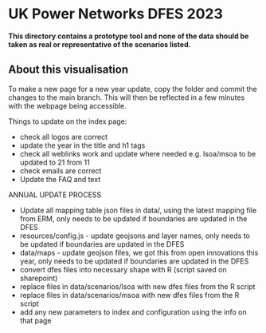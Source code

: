 # UK Power Networks DFES 2023

**This directory contains a prototype tool and none of the data should be taken as real or representative of the scenarios listed.**


## About this visualisation

To make a new page for a new year update, copy the folder and commit the changes to the main branch. This will then be reflected in a few minutes with the webpage being accessible.

Things to update on the index page:
- check all logos are correct
- update the year in the title and h1 tags
- check all weblinks work and update where needed e.g. lsoa/msoa to be updated to 21 from 11
- check emails are correct
- Update the FAQ and text



ANNUAL UPDATE PROCESS
- Update all mapping table json files in data/, using the latest mapping file from ERM, only needs to be updated if boundaries are updated in the DFES
- resources/config.js - update geojsons and layer names, only needs to be updated if boundaries are updated in the DFES
- data/maps - update geojson files, we got this from open innovations this year, only needs to be updated if boundaries are updated in the DFES
- convert dfes files into necessary shape with R (script saved on sharepoint)
- replace files in data/scenarios/lsoa with new dfes files from the R script
- replace files in data/scenarios/msoa with new dfes files from the R script
- add any new parameters to index and configuration using the info on that page
